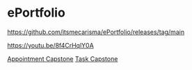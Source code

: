 # ePortfolio

https://github.com/itsmecarisma/ePortfolio/releases/tag/main

https://youtu.be/8f4CrHqlY0A


[Appointment Capstone](https://github.com/itsmecarisma/ePortfolio/tree/main/Appointment%20Capstone)
[Task Capstone](https://github.com/itsmecarisma/ePortfolio/tree/main/Task%20Capstone)
